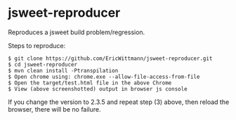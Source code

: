 # jsweet-reproducer
Reproduces a jsweet build problem/regression.

Steps to reproduce:

```
$ git clone https://github.com/EricWittmann/jsweet-reproducer.git
$ cd jsweet-reproducer
$ mvn clean install -Ptranspilation
$ Open chrome using: chrome.exe --allow-file-access-from-file
$ Open the target/test.html file in the above Chrome
$ View (above screenshotted) output in browser js console
```

If you change the version to 2.3.5 and repeat step (3) above, then reload the browser, there will be no failure.
